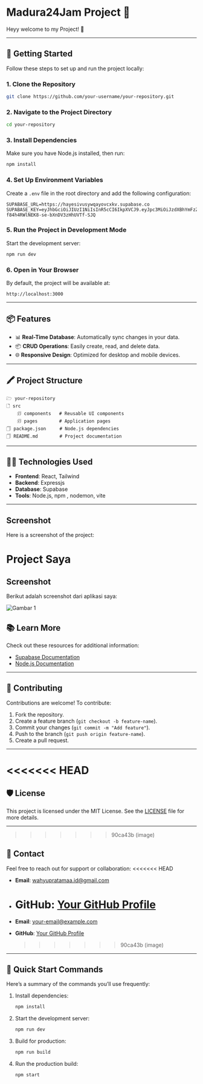 # Madura24Jam Project 🌟

Heyy welcome to my Project! 🚀

---

## 🚀 Getting Started

Follow these steps to set up and run the project locally:

### 1. Clone the Repository

```bash
git clone https://github.com/your-username/your-repository.git
```

### 2. Navigate to the Project Directory

```bash
cd your-repository
```

### 3. Install Dependencies

Make sure you have Node.js installed, then run:

```bash
npm install
```

### 4. Set Up Environment Variables

Create a `.env` file in the root directory and add the following configuration:

```env
SUPABASE_URL=https://hayesivusywqayovcxkv.supabase.co
SUPABASE_KEY=eyJhbGciOiJIUzI1NiIsInR5cCI6IkpXVCJ9.eyJpc3MiOiJzdXBhYmFzZSIsInJlZiI6ImhheWVzaXZ1c3l3cWF5b3ZjeGt2Iiwicm9sZSI6ImFub24iLCJpYXQiOjE3MzM3NDUzMDIsImV4cCI6MjA0OTMyMTMwMn0.9YpA9ry2P-f84h4RWlNEK8-se-bXnDV3zHhUVTf-SJQ
```

### 5. Run the Project in Development Mode

Start the development server:

```bash
npm run dev
```

### 6. Open in Your Browser

By default, the project will be available at:

```
http://localhost:3000
```

---

## 📦 Features

- 📊 **Real-Time Database**: Automatically sync changes in your data.
- 📦 **CRUD Operations**: Easily create, read, and delete data.
- 🌐 **Responsive Design**: Optimized for desktop and mobile devices.

---

## 🖍️ Project Structure

```
🗁 your-repository
🗋 src
    🗊 components   # Reusable UI components
    🗊 pages        # Application pages
🗍 package.json     # Node.js dependencies
🗍 README.md        # Project documentation
```

---

## 👩‍💻 Technologies Used

- **Frontend**: React, Tailwind
- **Backend**: Expressjs
- **Database**: Supabase
- **Tools**: Node.js, npm , nodemon, vite

---

## Screenshot

Here is a screenshot of the project:

# Project Saya

## Screenshot

Berikut adalah screenshot dari aplikasi saya:

![Gambar 1](https://imgur.com/a/N2XzfGK)

## 📚 Learn More

Check out these resources for additional information:

- [Supabase Documentation](https://supabase.com/docs)
- [Node.js Documentation](https://nodejs.org/en/docs/)

---

## 🤝 Contributing

Contributions are welcome! To contribute:

1. Fork the repository.
2. Create a feature branch (`git checkout -b feature-name`).
3. Commit your changes (`git commit -m "Add feature"`).
4. Push to the branch (`git push origin feature-name`).
5. Create a pull request.

---

# <<<<<<< HEAD

## 🛡️ License

This project is licensed under the MIT License. See the [LICENSE](LICENSE) file for more details.

---

> > > > > > > 90ca43b (image)

## 📧 Contact

Feel free to reach out for support or collaboration:
<<<<<<< HEAD

- **Email**: wahyupratamaa.id@gmail.com
- # **GitHub**: [Your GitHub Profile](<[https://github.com/your-username](https://github.com/wahyupratamaaa)>)

- **Email**: your-email@example.com
- **GitHub**: [Your GitHub Profile](https://github.com/your-username)
  > > > > > > > 90ca43b (image)

---

## 🚀 Quick Start Commands

Here’s a summary of the commands you’ll use frequently:

1. Install dependencies:
   ```bash
   npm install
   ```
2. Start the development server:
   ```bash
   npm run dev
   ```
3. Build for production:
   ```bash
   npm run build
   ```
4. Run the production build:
   ```bash
   npm start
   ```
